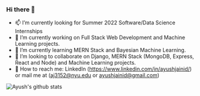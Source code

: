 ### Hi there 👋

- 📫 I’m currently looking for Summer 2022 Software/Data Science Internships
- 🔭 I’m currently working on Full Stack Web Development and Machine Learning projects.
- 🌱 I’m currently learning MERN Stack and Bayesian Machine Learning.
- 👯 I’m looking to collaborate on Django, MERN Stack (MongoDB, Express, React and Node) and Machine Learning projects.
- 📩 How to reach me: LinkedIn (https://www.linkedin.com/in/ayushjainid/) or mail me at (aj3152@nyu.edu or ayushjainid@gmail.com)

![Ayush's github stats](https://github-readme-stats.vercel.app/api?username=ayushjainid&show_icons=true&theme=radical&count_private=true&show_icons=true)
